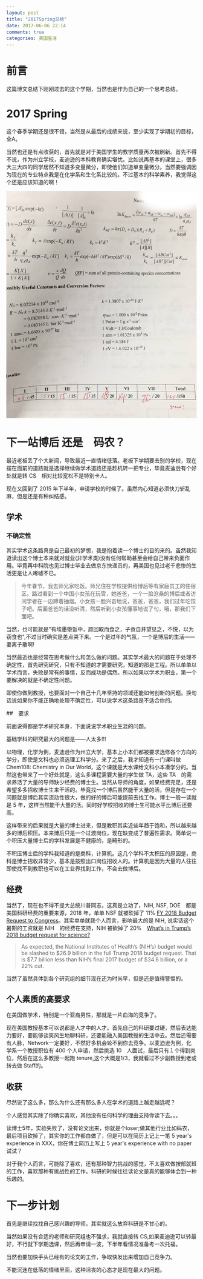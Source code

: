 ```yaml
---
layout: post
title: "2017Spring总结"
date: 2017-06-06 22:14
comments: true
categories: 美国生活
---
```


# 前言

这篇博文总结下刚刚过去的这个学期，当然也是作为自己的一个思考总结。


<!--more-->

# 2017 Spring

这个春季学期还是很不错，当然是从最后的成绩来说，至少实现了学期初的目标，全A。

当然也还是有点收获的，首先就是对于美国学生的教学质量再次被刷新。首先不得不说，作为州立学校，麦迪逊的本科教育确实堪忧。比如说再基本的课堂上，很多大三大四的同学居然不知道多变量微分，即使他们知道单变量微分。当然要强调因为现在的专业特点我是在化学系和生化系比较的。不过基本的科学素养，我觉得这个还是应该知道的啊！

![GradeReport](/images/2017Spring/PChem.jpg)

# 下一站博后 还是　码农？

最近老板丢了个大新闻，导致最近一直情绪低落。老板下学期要去别的学校，现在摆在面前的道路就是选择继续做学术道路还是趁机转一把专业，毕竟麦迪逊有个好处就是转 CS　相对比较宽松不是特别卡人。

现在又回到了 2015 年下半年，申请学校的时候了。虽然内心知道必须快刀斩乱麻，但是还是有种纠结感。

## 学术

### 不确定性

其实学术这条路真是自己最初的梦想，我是抱着读一个博士的目的来的。虽然我知道读出这个博士本来就对就业(非学术类)没有任何帮助甚至会给自己带来负面作用。毕竟再中科院也见过博士毕业去做京东快递员的，再美国也见过老千悲惨的生活更是让人唏嘘不已。

> 今年春节，我去师兄家吃饭。师兄住在学校提供给博后等有家庭员工的住宿区。路过看到一个中国小女孩在玩雪，她爸爸，一个一脸沧桑的博后或者访问学者在一边蹲着抽烟。小女孩一脸兴奋地说，爸爸，爸爸，我们过年吃饺子吧。后面爸爸的话没听清，然后听到小女孩懂事地说了句，哦，那我们下面吧。

当然，也可能就是"有埃墨堕饭中，颜回取而食之，子贡自井望见之，不悦，以为窃食也",不过当时确实是差点哭下来。一个是过年的气氛，一个是博后的生活——妻离子散啊!

当然最近也是经常在思考做什么和怎么做的问题。其实学术最大的问题在于处理不确定性，首先研究研究，只有不知道的才需要研究，知道的那是工程。所以单单以学术而言，失败是常有的事情，反而成功是偶然。所以如果以学术为职业，第一个要解决的就是不确定性问题。

即使你做到教授，也要面对一个自己十几年坚持的领域还能如何创新的问题。换句话说如果你不能正确地处理不确定性，可以说学术这条路是不适合你的。

##　要求

前面说得都是学术研究本身，下面说说学术职业生涯的问题。

基础学科的研究最大的问题是——人太多!!!

以物理，化学为例，麦迪逊作为州立大学，基本上小本们都被要求选修各个方向的学分，即使是文科也必须选理工科学分。来了之后，我才知道有一门课叫做 Chem108: Chemistry in Our World，这个课就是大水课给文科小本凑学分的。当然这也带来了一个好处就是，这么多课程需要大量的学生做 TA，这些 TA　的需求养活了大量的导师缺少经费的博士生。当然从导师的角度，如果经费充足，还是希望多多招收博士生来干活的。毕竟找一个博后虽然能干大量的活，但是存在一个问题就是博后其实流动性很大，做的好的博后可能提前去找工作。博士一般一读就是 5 年，这样当然能干大量的活。同时好学校招收的博士生可能水平比博后还要高。

这样带来的后果就是大量的博士进来，但是教职其实近些年趋于饱和，所以越来越多的博后积压。本来博后只是一个过渡岗位，现在缺变成了普遍性需求。简单说一个积压大量博士后的学科发展是不健康的，是畸形的。

不积压博士后的学科我知道的是商科，计算机。这几个学科不太积压的原因是，商科是博士招收非常少，基本是按照出口岗位招收人的。计算机是因为大量的人往往即使找不到教职也可以在工业界找到工作，不会去做博后。

## 经费

当然了，现在也不得不提大总统川普同志，这真是立功了，NIH, NSF, DOE　都是美国科研经费的重要来源，2018 年，单单 NSF 就被砍掉了 11% [FY 2018 Budget Request to Congress](https://www.nsf.gov/about/budget/fy2018/index.jsp)。其实单单就我个人而言，影响最大的是 NIH, 说实话这个暑期的工资就是 NIH　的经费在支持，NIH 被砍掉了 20%　[What’s in Trump’s 2018 budget request for science?](http://www.sciencemag.org/news/2017/05/what-s-trump-s-2018-budget-request-science)

> As expected, the National Institutes of Health’s (NIH’s) budget would be slashed to $26.9 billion in the full Trump 2018 budget request. That is $7.7 billion less than NIH’s final 2017 budget of $34.6 billion, or a 22% cut.

当然了虽然具体到各个研究组的细节现在还为时尚早，但是还是值得警惕的。

## 个人素质的高要求

在美国做学术，特别是一个亚裔男性，那就是一片血海的竞争了。

现在美国教授基本可以说都是人才中的人才。首先自己的科研要过硬，然后表达能力要好，要能够谈笑风生地聊科研，还要能融入美国教授的生活中去。然后还需要有人脉，Network一定要好，不然好多机会轮不到你去竞争。以麦迪逊为例，化学系一个教授职位有 400 个人申请，然后挑选 10　人面试，最后只有１个得到岗位，然后在这么多教授一起跑 tenure,这个大概是1/3，我就看过不少副教授到老或转去做 Staff的。

## 收获

尽然说了这么多，那么为什么还有那么多人在学术的道路上越走越远呢？

个人感觉其实除了你确实喜欢，其他没有任何科学的理由支持你读下去。。。

读博士5年，实验失败了，没有论文出来，你就是个loser;做其他行业比如码农，最后项目砍掉了，其实你的工作都白做了，但是可以在简历上记上一笔 5 year's experience in XXX，你在博士简历上写上 5 year's experience with no paper 试试？

对于我个人而言，可能除了喜欢，还有那种智力挑战的感觉，不太喜欢做按部就班的工作，喜欢那种有挑战性的工作。科研的时候往往读论文是真的能够体会到一种乐趣的。

# 下一步计划

首先是继续找找自己感兴趣的导师，其实就这么放弃科研是不甘心的。

当然如果没有合适的老师和研究组也不强求，我就直接转 CS,如果麦迪逊可以转最好，不行就下学期选课，然后再申请一波，下半年看情况准备考一次托福。

当然也要加快手头已经有的论文的工作，争取快发出来增加自己竞争力。

不能沉迷在低落的情绪里面，这种沮丧的心态才是现在最大的问题。


